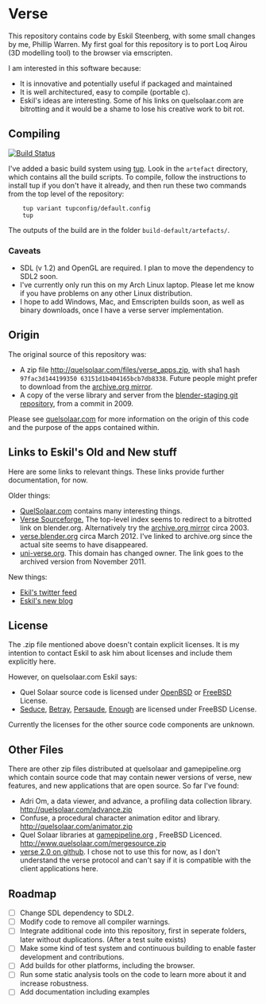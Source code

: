 # Verse #

This repository contains code by Eskil Steenberg, with some small
changes by me, Phillip Warren. My first goal for this repository
is to port Loq Airou (3D modelling tool) to the browser via emscripten.

I am interested in this software because:
    
  * It is innovative and potentially useful if packaged and maintained
  * It is well architectured, easy to compile (portable c).
  * Eskil's ideas are interesting. Some of his links on quelsolaar.com are bitrotting and it would
    be a shame to lose his creative work to bit rot.
    
## Compiling ##

[![Build Status](https://travis-ci.org/Gages/verse_apps.svg?branch=master)](https://travis-ci.org/Gages/verse_apps)

I've added a basic build system using [tup](http://gittup.org/tup/). Look in the `artefact`
directory, which contains all the build scripts. To compile, follow the instructions to install
tup if you don't have it already, and then run these two commands from the top level of the repository:

```
    tup variant tupconfig/default.config
    tup
```
 
 The outputs of the build are in the folder `build-default/artefacts/`.

### Caveats ###

* SDL (v 1.2) and OpenGL are required. I plan to move the dependency to SDL2 soon.
* I've currently only run this on my Arch Linux laptop. Please let me know if you have problems on any other Linux distribution.
* I hope to add Windows, Mac, and Emscripten builds soon, as well as binary downloads, once I have a verse server implementation.

## Origin ##

The original source of this repository was:

 * A zip file  http://quelsolaar.com/files/verse_apps.zip, with sha1 hash `97fac3d144199350
    63151d1b404165bcb7db8338`. Future people might prefer to download from the [archive.org mirror](http://web.archive.org/web/20160417060951/http://www.quelsolaar.com/files/verse_apps.zip).
 * A copy of the verse library and server from the [blender-staging git repository](https://developer.blender.org/diffusion/BS/browse/master/extern/verse/dist;0bd7934be731aba65680c7fe59f2d89a06391899), from a commit in 2009. 

Please see [quelsolaar.com](http://quelsolaar.com/) for more information on the origin of this code and the purpose of the apps contained within.

## Links to Eskil's Old and New stuff ##

Here are some links to relevant things. These links provide further documentation, for now.

Older things:
* [QuelSolaar.com](http://www.quelsolaar.com/verse/index.html) contains many interesting things.
* [Verse Sourceforge.](http://verse.sourceforge.net/index-before-blender-2.3.html) The top-level index seems to redirect to a bitrotted link on blender.org. Alternatively try the [archive.org mirror](http://web.archive.org/web/20031014224210/http://verse.sourceforge.net/) circa 2003.
* [verse.blender.org](http://web.archive.org/web/20120316140903/http://verse.blender.org/) circa March 2012. I've linked to archive.org since the actual site seems to have disappeared.
* [uni-verse.org](http://web.archive.org/web/20111121011435/http://www.uni-verse.org/Uni-verse-Home.72.0.html). This domain has changed owner. The link goes to the archived version from November 2011.

New things:
* [Ekil's twitter feed](https://twitter.com/quelsolaar)
* [Eskil's new blog](http://unravel.org/)
  
## License ##

The .zip file mentioned above doesn't contain explicit licenses. It is
my intention to contact Eskil to ask him about licenses and include
them explicitly here.

However, on quelsolaar.com Eskil says:

 * Quel Solaar source code is licensed under [OpenBSD](http://www.quelsolaar.com/quelsolaar/downloads.html) or [FreeBSD](http://www.quelsolaar.com/quel_solaar/features.html) License.
 * [Seduce][seduce], [Betray][betray], [Persaude][persuade], [Enough][enough] are licensed under FreeBSD License.

Currently the licenses for the other source code components are unknown.

[betray]:   http://www.quelsolaar.com/technology/betray.html
[seduce]:   http://www.quelsolaar.com/technology/seduce.html
[persuade]: http://www.quelsolaar.com/technology/persuade.html
[enough]:   http://www.quelsolaar.com/technology/enough.html

## Other Files ##

There are other zip files distributed at quelsolaar and gamepipeline.org which contain source code that may contain newer versions of
verse, new features, and new applications that are open source. So far I've found:

* Adri Om, a data viewer, and advance, a profiling data collection library. http://quelsolaar.com/advance.zip
* Confuse, a procedural character animation editor and library. http://quelsolaar.com/animator.zip
* Quel Solaar libraries at [gamepipeline.org](http://gamepipeline.org/) , FreeBSD Licenced. http://www.quelsolaar.com/mergesource.zip
* [verse 2.0 on github](https://github.com/verse/verse). I chose not to use this for now, as I don't understand the verse protocol and can't say if it is compatible with the client applications here.

## Roadmap ##

* [ ] Change SDL dependency to SDL2.
* [ ] Modify code to remove all compiler warnings.
* [ ] Integrate additional code into this repository, first in seperate folders, later without duplications. (After a test suite exists)
* [ ] Make some kind of test system and continuous building to enable faster development and contributions.
* [ ] Add builds for other platforms, including the browser.
* [ ] Run some static analysis tools on the code to learn more about it and increase robustness.
* [ ] Add documentation including examples

